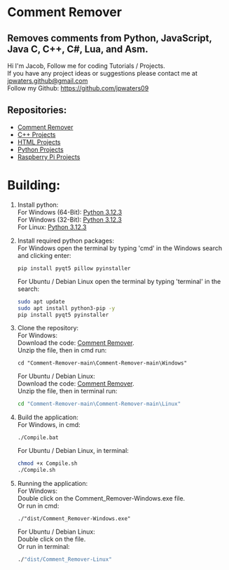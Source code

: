 # Comment Remover
Removes comments from Python, JavaScript, Java C, C++, C#, Lua, and Asm.
---
Hi I'm Jacob,
Follow me for coding Tutorials / Projects.\
If you have any project ideas or suggestions please contact me at jpwaters.github@gmail.com \
Follow my Github: https://github.com/jpwaters09

## Repositories:
- [Comment Remover](https://github.com/Jpwaters09/Comment-Remover)
- [C++ Projects](https://github.com/Jpwaters09/CPP-Projects)
- [HTML Projects](https://github.com/Jpwaters09/HTML-Projects)
- [Python Projects](https://github.com/Jpwaters09/Python-Projects)
- [Raspberry Pi Projects](https://github.com/Jpwaters09/Raspberry-Pi-Projects)

# Building:
1. Install python: \
   For Windows (64-Bit): [Python 3.12.3](https://www.python.org/ftp/python/3.12.3/python-3.12.3-amd64.exe) \
   For Windows (32-Bit): [Python 3.12.3](https://www.python.org/ftp/python/3.12.3/python-3.12.3.exe) \
   For Linux: [Python 3.12.3](https://www.python.org/ftp/python/3.12.3/Python-3.12.3.tgz)
   
2. Install required python packages: \
   For Windows open the terminal by typing 'cmd' in the Windows search and clicking enter:
   ```batch
   pip install pyqt5 pillow pyinstaller
   ```

   For Ubuntu / Debian Linux open the terminal by typing 'terminal' in the search:
   ```bash
   sudo apt update
   sudo apt install python3-pip -y
   pip install pyqt5 pyinstaller
   ```

4. Clone the repository: \
   For Windows: \
   Download the code: [Comment Remover](https://github.com/Jpwaters09/Comment-Remover/archive/refs/heads/main.zip). \
   Unzip the file, then in cmd run:
   ```batch
   cd "Comment-Remover-main\Comment-Remover-main\Windows"
   ```

   For Ubuntu / Debian Linux: \
   Download the code: [Comment Remover](https://github.com/Jpwaters09/Comment-Remover/archive/refs/heads/main.zip). \
   Unzip the file, then in terminal run:
   ```bash
   cd "Comment-Remover-main\Comment-Remover-main\Linux"
   ```

5. Build the application: \
   For Windows, in cmd:
   ```batch
   ./Compile.bat
   ```
   
   For Ubuntu / Debian Linux, in terminal:
   ```bash
   chmod +x Compile.sh
   ./Compile.sh
   ```

6. Running the application: \
   For Windows: \
   Double click on the Comment_Remover-Windows.exe file. \
   Or run in cmd:
   ```batch
   ./"dist/Comment_Remover-Windows.exe"
   ```

   For Ubuntu / Debian Linux: \
   Double click on the file. \
   Or run in terminal:
   ```bash
   ./"dist/Comment_Remover-Linux"
   ```
